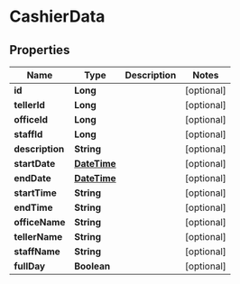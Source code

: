 
# CashierData

## Properties
Name | Type | Description | Notes
------------ | ------------- | ------------- | -------------
**id** | **Long** |  |  [optional]
**tellerId** | **Long** |  |  [optional]
**officeId** | **Long** |  |  [optional]
**staffId** | **Long** |  |  [optional]
**description** | **String** |  |  [optional]
**startDate** | [**DateTime**](DateTime.md) |  |  [optional]
**endDate** | [**DateTime**](DateTime.md) |  |  [optional]
**startTime** | **String** |  |  [optional]
**endTime** | **String** |  |  [optional]
**officeName** | **String** |  |  [optional]
**tellerName** | **String** |  |  [optional]
**staffName** | **String** |  |  [optional]
**fullDay** | **Boolean** |  |  [optional]



